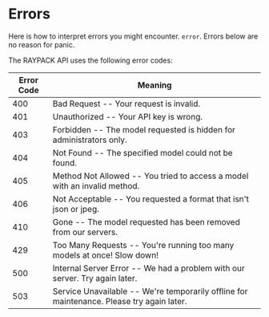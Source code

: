 # Errors

<aside class="notice">
Here is how to interpret errors you might encounter. <code>error</code>. Errors below are no reason for panic.
</aside>

The RAYPACK API uses the following error codes:


Error Code | Meaning
---------- | -------
400 | Bad Request -- Your request is invalid.
401 | Unauthorized -- Your API key is wrong.
403 | Forbidden -- The model requested is hidden for administrators only.
404 | Not Found -- The specified model could not be found.
405 | Method Not Allowed -- You tried to access a model with an invalid method.
406 | Not Acceptable -- You requested a format that isn't json or jpeg.
410 | Gone -- The model requested has been removed from our servers.
429 | Too Many Requests -- You're running too many models at once! Slow down!
500 | Internal Server Error -- We had a problem with our server. Try again later.
503 | Service Unavailable -- We're temporarily offline for maintenance. Please try again later.
